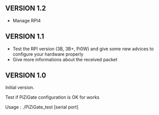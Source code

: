 ## VERSION 1.2
* Manage RPI4

## VERSION 1.1

* Test the RPI version (3B, 3B+, Pi0W) and give some new advices to configure your hardware properly
* Give more informations about the received packet 

## VERSION 1.0
Initial version.

Test if PiZiGate configuration is OK for works

Usage : ./PiZiGate_test [serial port]

